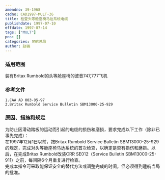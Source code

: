 ```yaml
---
amendno: 39-1968  
cadno: CAD1997-MULT-36  
title: 检查头等舱座椅马达系统电缆  
publishdate: 1997-07-10  
effdate: 1997-07-14  
tags: ["MULT"]  
pns: []  
categories: 民航总局  
author: 赵强  
---
```

  
### 适用范围  
装有Britax Rumbold的头等舱座椅的波音747,777飞机  
  
<!--more-->  
### 参考文件  
    1.CAA AD 003-05-97  
    2.Britax Rumbold Service Bulletin SBM13000-25-929  
  
### 原因、措施和规定  
为防止因滑动踏板的运动而引起的电缆的损伤和磨损，要求完成以下工作（除非已事先完成）：  
    在1997年12月1日以前，按Britax Rumbold Service Bulletin SBM13000-25-929的规定，完成对头等舱座椅马达系统的首次检查，以确定是否有损伤和磨损。以后，在完成Britax Rumbold改装CRR SE012（Service Bulletin SBM13000-25-911）之前，每间隔6个月重复进行检查。  
    完成本指令可采取能保证安全的替代方法或调整完成的时间，但必须得到适航当局的批准。  
